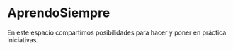 # AprendoSiempre
En este espacio compartimos posibilidades para hacer y poner en práctica iniciativas.
